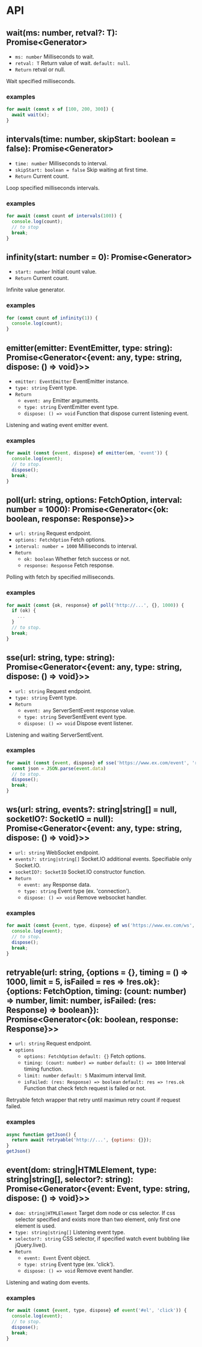 # API

## wait<T>(ms: number, retval?: T): Promise<Generator<T>>

* `ms: number` Milliseconds to wait.
* `retval: T` Return value of wait. `default: null`.
* `Return` retval or null.

Wait specified milliseconds.

### examples

```javascript
for await (const x of [100, 200, 300]) {
  await wait(x);
}
```

## intervals(time: number, skipStart: boolean = false): Promise<Generator<number>>

* `time: number` Milliseconds to interval.
* `skipStart: boolean = false` Skip waiting at first time.
* `Return` Current count.

Loop specified milliseconds intervals.

### examples

```javascript
for await (const count of intervals(100)) {
  console.log(count);
  // to stop
  break;
}
```

## infinity(start: number = 0): Promise<Generator<number>>

* `start: number` Initial count value.
* `Return` Current count.

Infinite value generator.

### examples

```javascript
for (const count of infinity(1)) {
  console.log(count);
}
```

## emitter(emitter: EventEmitter, type: string): Promise<Generator<{event: any, type: string, dispose: () => void}>>

* `emitter: EventEmitter` EventEmitter instance.
* `type: string` Event type.
* `Return`
    * `event: any` Emitter arguments.
    * `type: string` EventEmitter event type.
    * `dispose: () => void` Function that dispose current listening event.

Listening and wating event emitter event.

### examples

```javascript
for await (const {event, dispose} of emitter(em, 'event')) {
  console.log(event);
  // to stop.
  dispose();
  break;
}
```

## poll(url: string, options: FetchOption, interval: number = 1000): Promise<Generator<{ok: boolean, response: Response}>>

* `url: string` Request endpoint.
* `options: FetchOption` Fetch options.
* `interval: number = 1000` Milliseconds to interval.
* `Return`
    * `ok: boolean` Whether fetch success or not.
    * `response: Response` Fetch response.

Polling with fetch by specified milliseconds.

### examples

```javascript
for await (const {ok, response} of poll('http://...', {}, 1000)) {
  if (ok) {
    ...
  }
  // to stop.
  break;
}
```

## sse(url: string, type: string): Promise<Generator<{event: any, type: string, dispose: () => void}>>

* `url: string` Request endpoint.
* `type: string` Event type.
* `Return`
    * `event: any` ServerSentEvent response value.
    * `type: string` SeverSentEvent event type.
    * `dispose: () => void` Dispose event listener.

Listening and waiting ServerSentEvent.

### examples

```javascript
for await (const {event, dispose} of sse('https://www.ex.com/event', 'request')) {
  const json = JSON.parse(event.data)
  // to stop.
  dispose();
  break;
}
```

## ws(url: string, events?: string|string[] = null, socketIO?: SocketIO = null): Promise<Generator<{event: any, type: string, dispose: () => void}>>

* `url: string` WebSocket endpoint.
* `events?: string|string[]` Socket.IO additional events. Specifiable only Socket.IO.
* `socketIO?: SocketIO` Socket.IO constructor function.
* `Return`
    * `event: any` Response data.
    * `type: string` Event type (ex. 'connection').
    * `dispose: () => void` Remove websocket handler.

### examples

```javascript
for await (const {event, type, dispose} of ws('https://www.ex.com/ws', 'request', io)) {
  console.log(event);
  // to stop.
  dispose();
  break;
}
```

## retryable(url: string, {options = {}, timing = () => 1000, limit = 5, isFailed = res => !res.ok}: {options: FetchOption, timing: (count: number) => number, limit: number, isFailed: (res: Response) => boolean}): Promise<Generator<{ok: boolean, response: Response}>>

* `url: string` Request endpoint.
* `options`
    * `options: FetchOption` `default: {}` Fetch options.
    * `timing: (count: number) => number` `default: () => 1000` Interval timing function.
    * `limit: number` `default: 5` Maximum interval limit.
    * `isFailed: (res: Response) => boolean` `default: res => !res.ok` Function that check fetch request is failed or not.

Retryable fetch wrapper that retry until maximun retry count if request failed.

### examples

```javascript
async function getJson() {
  return await retryable('http://...', {options: {}});
}
getJson()
```

## event(dom: string|HTMLElement, type: string|string[], selector?: string): Promise<Generator<{event: Event, type: string, dispose: () => void}>>

* `dom: string|HTMLElement` Target dom node or css selector. If css selector specified and exists more than two element, only first one element is used.
* `type: string|string[]` Listening event type.
* `selector?: string` CSS selector, if specified watch event bubbling like jQuery.live().
* `Return`
    * `event: Event` Event object.
    * `type: string` Event type (ex. 'click').
    * `dispose: () => void` Remove event handler.

Listening and wating dom events.

### examples

```javascript
for await (const {event, type, dispose} of event('#el', 'click')) {
  console.log(event);
  // to stop.
  dispose();
  break;
}
```
